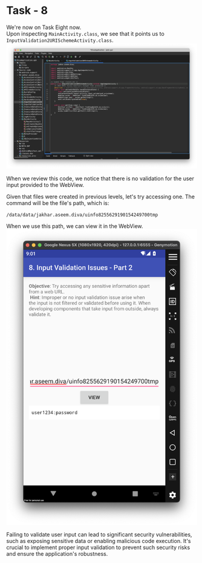 # Task - 8

We're now on Task Eight now.  
Upon inspecting `MainActivity.class`, we see that it points us to `InputValidation2URISchemeActivity.class`.  
![Untitled](DIVA%20ScreenShots/Level%20-%208%20(InputValidation2URISchemeActivity).png)

When we review this code, we notice that there is no validation for the user input provided to the WebView.

Given that files were created in previous levels, let's try accessing one. The command will be the file's path, which is: 
```
/data/data/jakhar.aseem.diva/uinfo8255629190154249700tmp
```

When we use this path, we can view it in the WebView.
![Untitled](DIVA%20ScreenShots/Level%20-%208%20(WebView).png)

Failing to validate user input can lead to significant security vulnerabilities, such as exposing sensitive data or enabling malicious code execution. It's crucial to implement proper input validation to prevent such security risks and ensure the application's robustness.
